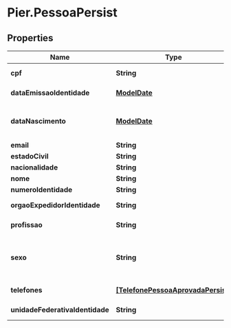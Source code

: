 # Pier.PessoaPersist

## Properties
Name | Type | Description | Notes
------------ | ------------- | ------------- | -------------
**cpf** | **String** | N\u00C3\u00BAmero do CPF, quando PF. | [optional] 
**dataEmissaoIdentidade** | [**ModelDate**](ModelDate.md) | Data emiss\u00C3\u00A3o da Identidade | [optional] 
**dataNascimento** | [**ModelDate**](ModelDate.md) | Data de Nascimento da Pessoa, quando PF, ou a Data de Abertura da Empresa, quando PJ. Essa data deve ser informada no formato aaaa-MM-dd. | [optional] 
**email** | **String** | Email do s\u00C3\u00B3cio | [optional] 
**estadoCivil** | **String** | Estado civil do s\u00C3\u00B3cio | [optional] 
**nacionalidade** | **String** | Nacionalidade do s\u00C3\u00B3cio | [optional] 
**nome** | **String** | Apresenta o Nome do Socio | 
**numeroIdentidade** | **String** | N\u00C3\u00BAmero da Identidade. | [optional] 
**orgaoExpedidorIdentidade** | **String** | Org\u00C3\u00A3o expedidor da Identidade. | [optional] 
**profissao** | **String** | Profiss\u00C3\u00A3o do s\u00C3\u00B3cio | [optional] 
**sexo** | **String** | C\u00C3\u00B3digo de identifica\u00C3\u00A7\u00C3\u00A3o do sexo da Pessoa, quando PF, sendo: (\&quot;M\&quot;: Masculino), (\&quot;F\&quot;: Feminino). | [optional] 
**telefones** | [**[TelefonePessoaAprovadaPersist]**](TelefonePessoaAprovadaPersist.md) | Informa os telefones do s\u00C3\u00B3cio | [optional] 
**unidadeFederativaIdentidade** | **String** | Sigla da Unidade Federativa de onde foi expedido a Identidade | [optional] 



